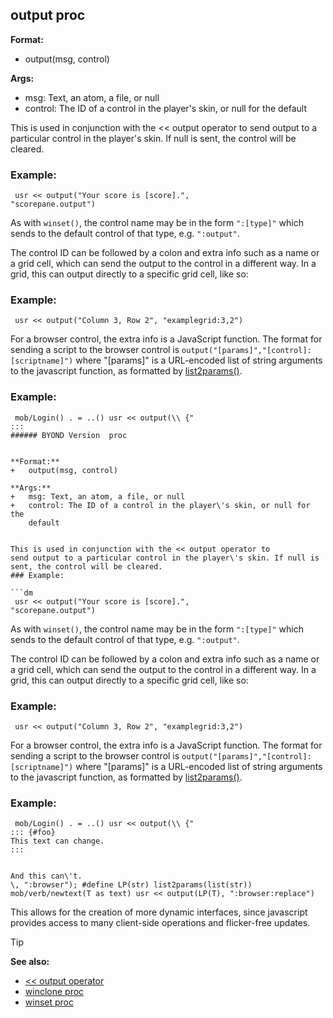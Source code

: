 ## output proc


**Format:**
+   output(msg, control)

**Args:**
+   msg: Text, an atom, a file, or null
+   control: The ID of a control in the player\'s skin, or null for the
    default


This is used in conjunction with the << output operator to
send output to a particular control in the player\'s skin. If null is
sent, the control will be cleared.
### Example:

```dm
 usr << output("Your score is [score].",
"scorepane.output") 
```
 

As with `winset()`, the
control name may be in the form `":[type]"` which sends to the default
control of that type, e.g. `":output"`. 

The control ID can be
followed by a colon and extra info such as a name or a grid cell, which
can send the output to the control in a different way. In a grid, this
can output directly to a specific grid cell, like so:
### Example:

```dm
 usr << output("Column 3, Row 2", "examplegrid:3,2")

```
 

For a browser control, the extra info is a
JavaScript function. The format for sending a script to the browser
control is `output("[params]","[control]:[scriptname]")` where
"[params]" is a URL-encoded list of string arguments to the
javascript function, as formatted by
[list2params()](/ref/proc/list2params.md).
### Example:

```dm
 mob/Login() . = ..() usr << output(\\ {"
::: 
###### BYOND Version  proc


**Format:**
+   output(msg, control)

**Args:**
+   msg: Text, an atom, a file, or null
+   control: The ID of a control in the player\'s skin, or null for the
    default


This is used in conjunction with the << output operator to
send output to a particular control in the player\'s skin. If null is
sent, the control will be cleared.
### Example:

```dm
 usr << output("Your score is [score].",
"scorepane.output") 
```
 

As with `winset()`, the
control name may be in the form `":[type]"` which sends to the default
control of that type, e.g. `":output"`. 

The control ID can be
followed by a colon and extra info such as a name or a grid cell, which
can send the output to the control in a different way. In a grid, this
can output directly to a specific grid cell, like so:
### Example:

```dm
 usr << output("Column 3, Row 2", "examplegrid:3,2")

```
 

For a browser control, the extra info is a
JavaScript function. The format for sending a script to the browser
control is `output("[params]","[control]:[scriptname]")` where
"[params]" is a URL-encoded list of string arguments to the
javascript function, as formatted by
[list2params()](/ref/proc/list2params.md).
### Example:

```dm
 mob/Login() . = ..() usr << output(\\ {"
::: {#foo}
This text can change.
:::


And this can\'t.
\, ":browser"); #define LP(str) list2params(list(str))
mob/verb/newtext(T as text) usr << output(LP(T), ":browser:replace")

```
 

This allows for the creation of more dynamic
interfaces, since javascript provides access to many client-side
operations and flicker-free updates.

> [!TIP] 
> **See also:**
> +   [<< output operator](/ref/operator/%3c%3c/output.md) 
> +   [winclone proc](/ref/proc/winclone.md) 
> +   [winset proc](/ref/proc/winset.md) 